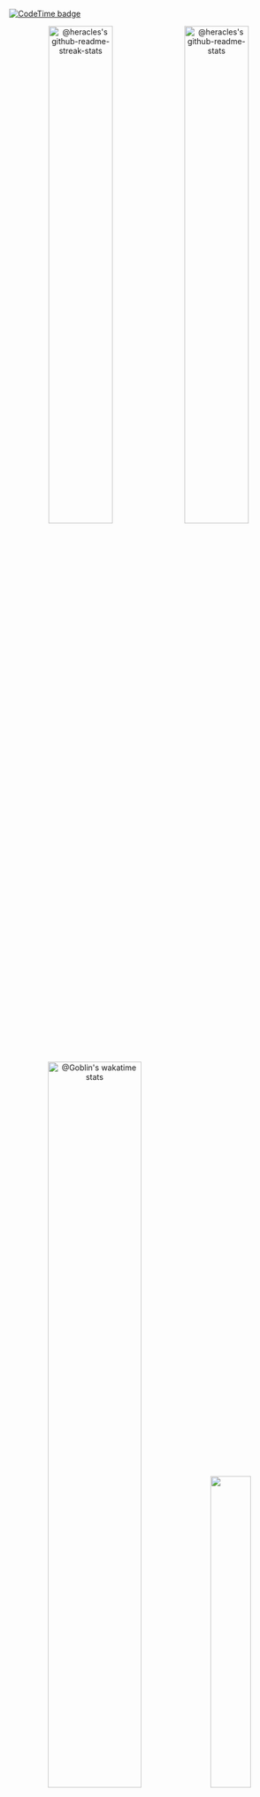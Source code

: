 [![CodeTime badge](https://img.shields.io/endpoint?style=social&url=https%3A%2F%2Fapi.codetime.dev%2Fshield%3Fid%3D19495%26project%3D%26in%3D604800000)](https://codetime.dev)
<p align="center">
<img src="https://github-readme-stats-one-bice.vercel.app/api?username=hc0127&show_icons=true&count_private=true&theme=chartreuse-dark&hide_border=true&role=OWNER,ORGANIZATION_MEMBER,COLLABORATOR"  width="48%" alt="@heracles's github-readme-streak-stats"/>
<img src="https://github-readme-streak-stats.herokuapp.com?user=hc0127&theme=chartreuse-dark&hide_border=true&date_format=M%20j%5B%2C%20Y%5D"  width="48%" alt="@heracles's github-readme-stats"/>
<a href="https://wakatime.com/@AbelLinares"><img src="https://github-readme-stats.vercel.app/api/wakatime?username=AbelLinares&theme=gotham&hide_border=true&layout=donut&hide_title=false&langs_count=4&range=all_time"  width="58%" alt="@Goblin's wakatime stats"/></a>
<img src="https://github-readme-stats.vercel.app/api/top-langs/?username=hc0127&layout=compact&theme=chartreuse-dark" width="38%"/>
      <a href="https://leetcode.com/heracles0127/"><img width="48%" src="https://leetcode.card.workers.dev/heracles0127?theme=dark&font=baloo&extension=null&border=2&border_radius=8"></a>
</p>
